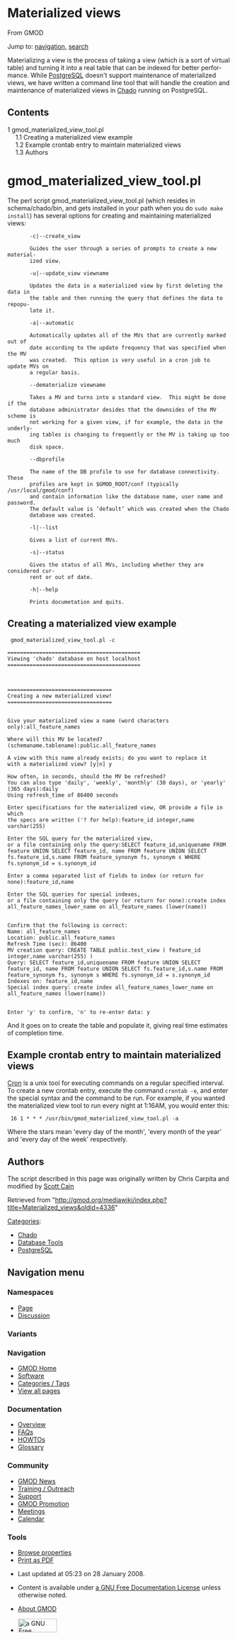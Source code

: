 <div id="mw-page-base" class="noprint">

</div>

<div id="mw-head-base" class="noprint">

</div>

<div id="content" class="mw-body" role="main">

<span id="top"></span>

<div id="mw-js-message" style="display:none;">

</div>



# <span dir="auto">Materialized views</span>

<div id="bodyContent">

<div id="siteSub">

From GMOD

</div>

<div id="contentSub">

</div>

<div id="jump-to-nav" class="mw-jump">

Jump to: [navigation](#mw-navigation), [search](#p-search)

</div>

<div id="mw-content-text" class="mw-content-ltr" lang="en" dir="ltr">

Materializing a view is the process of taking a view (which is a sort of
virtual table) and turning it into a real table that can be indexed for
better performance. While [PostgreSQL](PostgreSQL "PostgreSQL") doesn't
support maintenance of materialized views, we have written a command
line tool that will handle the creation and maintenance of materialized
views in <a href="Chado" class="mw-redirect" title="Chado">Chado</a>
running on PostgreSQL.

<div id="toc" class="toc">

<div id="toctitle">

## Contents

</div>

- [<span class="tocnumber">1</span>
  <span class="toctext">gmod_materialized_view_tool.pl</span>](#gmod_materialized_view_tool.pl)
  - [<span class="tocnumber">1.1</span> <span class="toctext">Creating a
    materialized view
    example</span>](#Creating_a_materialized_view_example)
  - [<span class="tocnumber">1.2</span> <span class="toctext">Example
    crontab entry to maintain materialized
    views</span>](#Example_crontab_entry_to_maintain_materialized_views)
  - [<span class="tocnumber">1.3</span>
    <span class="toctext">Authors</span>](#Authors)

</div>

# <span id="gmod_materialized_view_tool.pl" class="mw-headline">gmod_materialized_view_tool.pl</span>

The perl script gmod_materialized_view_tool.pl (which resides in
schema/chado/bin, and gets installed in your path when you do
`sudo make install`) has several options for creating and maintaining
materialized views:

           -c|--create_view

           Guides the user through a series of prompts to create a new material‐
           ized view.

           -u|--update_view viewname

           Updates the data in a materialized view by first deleting the data in
           the table and then running the query that defines the data to repopu‐
           late it.

           -a|--automatic

           Automatically updates all of the MVs that are currently marked out of
           date according to the update frequency that was specified when the MV
           was created.  This option is very useful in a cron job to update MVs on
           a regular basis.

           --dematerialize viewname

           Takes a MV and turns into a standard view.  This might be done if the
           database administrator desides that the downsides of the MV scheme is
           not working for a given view, if for example, the data in the underly‐
           ing tables is changing to frequently or the MV is taking up too much
           disk space.

           --dbprofile

           The name of the DB profile to use for database connectivity.  These
           profiles are kept in $GMOD_ROOT/conf (typically /usr/local/gmod/conf)
           and contain information like the database name, user name and password.
           The default value is ’default’ which was created when the Chado
           database was created.

           -l|--list

           Gives a list of current MVs.

           -s|--status

           Gives the status of all MVs, including whether they are considered cur‐
           rent or out of date.

           -h|--help

           Prints documetation and quits.

## <span id="Creating_a_materialized_view_example" class="mw-headline">Creating a materialized view example</span>

     gmod_materialized_view_tool.pl -c

    ==========================================
    Viewing 'chado' database on host localhost
    ==========================================



    =================================
    Creating a new materialized view!
    =================================


    Give your materialized view a name (word characters only):all_feature_names

    Where will this MV be located? (schemaname.tablename):public.all_feature_names

    A view with this name already exists; do you want to replace it
    with a materialized view? [y|n] y

    How often, in seconds, should the MV be refreshed?
    You can also type 'daily', 'weekly', 'monthly' (30 days), or 'yearly' (365 days):daily
    Using refresh_time of 86400 seconds

    Enter specifications for the materialized view, OR provide a file in which
    the specs are written ('? for help):feature_id integer,name varchar(255)

    Enter the SQL query for the materialized view,
    or a file containing only the query:SELECT feature_id,uniquename FROM feature UNION SELECT feature_id, name FROM feature UNION SELECT fs.feature_id,s.name FROM feature_synonym fs, synonym s WHERE fs.synonym_id = s.synonym_id

    Enter a comma separated list of fields to index (or return for none):feature_id,name

    Enter the SQL queries for special indexes,
    or a file containing only the query (or return for none):create index all_feature_names_lower_name on all_feature_names (lower(name))


    Confirm that the following is correct:
    Name: all_feature_names
    Location: public.all_feature_names
    Refresh Time (sec): 86400
    MV creation query: CREATE TABLE public.test_view ( feature_id integer,name varchar(255) )
    Query: SELECT feature_id,uniquename FROM feature UNION SELECT feature_id, name FROM feature UNION SELECT fs.feature_id,s.name FROM feature_synonym fs, synonym s WHERE fs.synonym_id = s.synonym_id
    Indexes on: feature_id,name
    Special index query: create index all_feature_names_lower_name on all_feature_names (lower(name))


    Enter 'y' to confirm, 'n' to re-enter data: y

And it goes on to create the table and populate it, giving real time
estimates of completion time.

## <span id="Example_crontab_entry_to_maintain_materialized_views" class="mw-headline">Example crontab entry to maintain materialized views</span>

<a href="http://en.wikipedia.org/wiki/Crontab" class="external text"
rel="nofollow">Cron</a> is a unix tool for executing commands on a
regular specified interval. To create a new crontab entry, execute the
command `crontab -e`, and enter the special syntax and the command to be
run. For example, if you wanted the materialized view tool to run every
night at 1:16AM, you would enter this:

     16 1 * * * /usr/bin/gmod_materialized_view_tool.pl -a

Where the stars mean 'every day of the month', 'every month of the year'
and 'every day of the week' respectively.

## <span id="Authors" class="mw-headline">Authors</span>

The script described in this page was originally written by Chris
Carpita and modified by [Scott Cain](User:Scott "User:Scott")

</div>

<div class="printfooter">

Retrieved from
"<http://gmod.org/mediawiki/index.php?title=Materialized_views&oldid=4336>"

</div>

<div id="catlinks" class="catlinks">

<div id="mw-normal-catlinks" class="mw-normal-catlinks">

[Categories](Special:Categories "Special:Categories"):

- [Chado](Category:Chado "Category:Chado")
- [Database Tools](Category:Database_Tools "Category:Database Tools")
- [PostgreSQL](Category:PostgreSQL "Category:PostgreSQL")

</div>

</div>

<div class="visualClear">

</div>

</div>

</div>

<div id="mw-navigation">

## Navigation menu

<div id="mw-head">



<div id="left-navigation">

<div id="p-namespaces" class="vectorTabs" role="navigation"
aria-labelledby="p-namespaces-label">

### Namespaces

- <span id="ca-nstab-main"><a href="Materialized_views" accesskey="c"
  title="View the content page [c]">Page</a></span>
- <span id="ca-talk"><a
  href="http://gmod.org/mediawiki/index.php?title=Talk:Materialized_views&amp;action=edit&amp;redlink=1"
  accesskey="t"
  title="Discussion about the content page [t]">Discussion</a></span>

</div>

<div id="p-variants" class="vectorMenu emptyPortlet" role="navigation"
aria-labelledby="p-variants-label">

### 

### Variants[](#)

<div class="menu">

</div>

</div>

</div>

<div id="right-navigation">





</div>



</div>

</div>

</div>

<div id="mw-panel">

<div id="p-logo" role="banner">

<a href="Main_Page"
style="background-image: url(../images/GMOD-cogs.png);"
title="Visit the main page"></a>

</div>

<div id="p-Navigation" class="portal" role="navigation"
aria-labelledby="p-Navigation-label">

### Navigation

<div class="body">

- <span id="n-GMOD-Home">[GMOD Home](Main_Page)</span>
- <span id="n-Software">[Software](GMOD_Components)</span>
- <span id="n-Categories-.2F-Tags">[Categories /
  Tags](Categories)</span>
- <span id="n-View-all-pages">[View all pages](Special:AllPages)</span>

</div>

</div>

<div id="p-Documentation" class="portal" role="navigation"
aria-labelledby="p-Documentation-label">

### Documentation

<div class="body">

- <span id="n-Overview">[Overview](Overview)</span>
- <span id="n-FAQs">[FAQs](Category:FAQ)</span>
- <span id="n-HOWTOs">[HOWTOs](Category:HOWTO)</span>
- <span id="n-Glossary">[Glossary](Glossary)</span>

</div>

</div>

<div id="p-Community" class="portal" role="navigation"
aria-labelledby="p-Community-label">

### Community

<div class="body">

- <span id="n-GMOD-News">[GMOD News](GMOD_News)</span>
- <span id="n-Training-.2F-Outreach">[Training /
  Outreach](Training_and_Outreach)</span>
- <span id="n-Support">[Support](Support)</span>
- <span id="n-GMOD-Promotion">[GMOD Promotion](GMOD_Promotion)</span>
- <span id="n-Meetings">[Meetings](Meetings)</span>
- <span id="n-Calendar">[Calendar](Calendar)</span>

</div>

</div>

<div id="p-tb" class="portal" role="navigation"
aria-labelledby="p-tb-label">

### Tools

<div class="body">


- <span id="t-smwbrowselink"><a href="Special:Browse/Materialized_views" rel="smw-browse">Browse
  properties</a></span>
- <span id="t-pdf">[Print as
  PDF](http://gmod.org/mediawiki/index.php?title=Special:PdfPrint&page=Materialized_views)</span>

</div>

</div>

</div>

</div>

<div id="footer" role="contentinfo">

- <span id="footer-info-lastmod">Last updated at 05:23 on 28 January
  2008.</span>
<!-- - <span id="footer-info-viewcount">22,284 page views.</span> -->
- <span id="footer-info-copyright">Content is available under
  <a href="http://www.gnu.org/licenses/fdl-1.3.html" class="external"
  rel="nofollow">a GNU Free Documentation License</a> unless otherwise
  noted.</span>

<!-- -->

- <span id="footer-places-about">[About
  GMOD](GMOD:About "GMOD:About")</span>

<!-- -->

- <span id="footer-copyrightico">[<img src="http://www.gnu.org/graphics/gfdl-logo-small.png" width="88"
  height="31" alt="a GNU Free Documentation License" />](http://www.gnu.org/licenses/fdl-1.3.html)</span>


<div style="clear:both">

</div>

</div>
